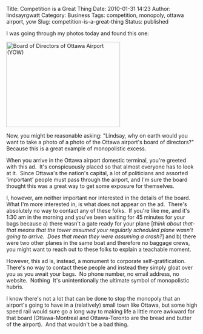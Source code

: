 Title: Competition is a Great Thing
Date: 2010-01-31 14:23
Author: lindsayrgwatt
Category: Business
Tags: competition, monopoly, ottawa airport, yow
Slug: competition-is-a-great-thing
Status: published

I was going through my photos today and found this one:

[<img src="{static}/images/2010/01/IMG_0068-300x225.jpg" title="Board of Directors of Ottawa Airport (YOW)" class="aligncenter size-medium " width="300" height="225" />]({static}/images/2010/01/IMG_0068.jpg)

Now, you might be reasonable asking: "Lindsay, why on earth would you want to take a photo of a photo of the Ottawa airport's board of directors?"  Because this is a great example of monopolistic excess.

When you arrive in the Ottawa airport domestic terminal, you're greeted with this ad.  It's conspicuously placed so that almost everyone has to look at it.  Since Ottawa's the nation's capital, a lot of politicians and assorted 'important' people must pass through the airport, and I'm sure the board thought this was a great way to get some exposure for themselves.

I, however, am neither important nor interested in the details of the board.  What I'm more interested in, is what does not appear on the ad.  There's absolutely no way to contact any of these folks.  If you're like me, and it's 1:30 am in the morning and you've been waiting for 45 minutes for your bags because a) there wasn't a gate ready for your plane \[*think about that-that means that the tower assumed your regularly scheduled plane wasn't going to arrive.  Does that mean they were assuming a crash?*\] and b) there were two other planes in the same boat and therefore no baggage crews, you might want to reach out to these folks to explain a teachable moment.

However, this ad is, instead, a monument to corporate self-gratification.  There's no way to contact these people and instead they simply gloat over you as you await your bags.  No phone number, no email address, no website.  Nothing  It's unintentionally the ultimate symbol of monopolistic hubris.

I know there's not a lot that can be done to stop the monopoly that an airport's going to have in a (relatively) small town like Ottawa, but some high speed rail would sure go a long way to making life a little more awkward for that board (Ottawa-Montreal and Ottawa-Toronto are the bread and butter of the airport).  And that wouldn't be a bad thing.

